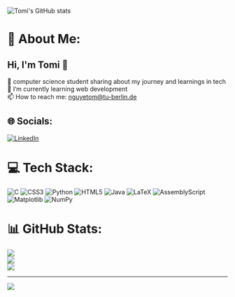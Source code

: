 ![Tomi's GitHub stats](https://github-readme-stats.vercel.app/api?username=nguyetom&show_icons=true&theme=radical)
# 💫 About Me:
## Hi, I'm Tomi 👋



🔭 computer science student sharing about my journey and learnings in tech<br/>
🌱 I’m currently learning web development<br/>
📫 How to reach me: nguyetom@tu-berlin.de<br/>
 


## 🌐 Socials:
[![LinkedIn](https://img.shields.io/badge/LinkedIn-%230077B5.svg?logo=linkedin&logoColor=white)](https://linkedin.com/in/www.linkedin.com/in/tomi-nguyen) 

# 💻 Tech Stack:
![C](https://img.shields.io/badge/c-%2300599C.svg?style=for-the-badge&logo=c&logoColor=white) ![CSS3](https://img.shields.io/badge/css3-%231572B6.svg?style=for-the-badge&logo=css3&logoColor=white) ![Python](https://img.shields.io/badge/python-3670A0?style=for-the-badge&logo=python&logoColor=ffdd54) ![HTML5](https://img.shields.io/badge/html5-%23E34F26.svg?style=for-the-badge&logo=html5&logoColor=white) ![Java](https://img.shields.io/badge/java-%23ED8B00.svg?style=for-the-badge&logo=openjdk&logoColor=white) ![LaTeX](https://img.shields.io/badge/latex-%23008080.svg?style=for-the-badge&logo=latex&logoColor=white) ![AssemblyScript](https://img.shields.io/badge/assembly%20script-%23000000.svg?style=for-the-badge&logo=assemblyscript&logoColor=white) ![Matplotlib](https://img.shields.io/badge/Matplotlib-%23ffffff.svg?style=for-the-badge&logo=Matplotlib&logoColor=black) ![NumPy](https://img.shields.io/badge/numpy-%23013243.svg?style=for-the-badge&logo=numpy&logoColor=white)
# 📊 GitHub Stats:
![](https://github-readme-stats.vercel.app/api?username=nguyetom&theme=dark&hide_border=false&include_all_commits=false&count_private=false)<br/>
![](https://nirzak-streak-stats.vercel.app/?user=nguyetom&theme=dark&hide_border=false)<br/>
![](https://github-readme-stats.vercel.app/api/top-langs/?username=nguyetom&theme=dark&hide_border=false&include_all_commits=false&count_private=false&layout=compact)

---
[![](https://visitcount.itsvg.in/api?id=nguyetom&icon=0&color=0)](https://visitcount.itsvg.in)

<!-- Proudly created with GPRM ( https://gprm.itsvg.in ) -->
